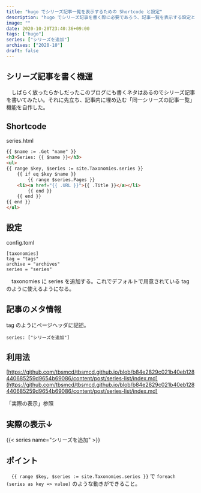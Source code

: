 ```yaml
---
title: "hugo でシリーズ記事一覧を表示するための Shortcode と設定"
description: "hugo でシリーズ記事を書く際に必要であろう、記事一覧を表示する設定と作成した shortcode について。"
image: ""
date: 2020-10-20T23:40:36+09:00
tags: ["hugo"]
series: ["シリーズを追加"]
archives: ["2020-10"]
draft: false
---
```


## シリーズ記事を書く機運

　しばらく放ったらかしだったこのブログにも書くネタはあるのでシリーズ記事を書いてみたい。それに先立ち、記事内に埋め込む「同一シリーズの記事一覧」機能を自作した。

## Shortcode

series.html

```html
{{ $name := .Get "name" }}
<h3>Series: {{ $name }}</h3>
<ul>
{{ range $key, $series := site.Taxonomies.series }}
    {{ if eq $key $name }}
        {{ range $series.Pages }}
    <li><a href="{{ .URL }}">{{ .Title }}</a></li>
        {{ end }}
    {{ end }}
{{ end }}
</ul>
```


## 設定

config.toml

```
[taxonomies]
tag = "tags"
archive = "archives"
series = "series"
```

　taxonomies に series を追加する。これでデフォルトで用意されている tag のように使えるようになる。

## 記事のメタ情報

 tag のようにページヘッダに記述。

```
series: ["シリーズを追加"]
```

## 利用法

[https://github.com/tbsmcd/tbsmcd.github.io/blob/b84e2829c021b40eb128440685259d9654b69086/content/post/series-list/index.md](https://github.com/tbsmcd/tbsmcd.github.io/blob/b84e2829c021b40eb128440685259d9654b69086/content/post/series-list/index.md)

「実際の表示」参照

## 実際の表示↓

{{< series name="シリーズを追加" >}}

## ポイント

　`{{ range $key, $series := site.Taxonomies.series }}` で `foreach (series as key => value)` のような動きができること。
